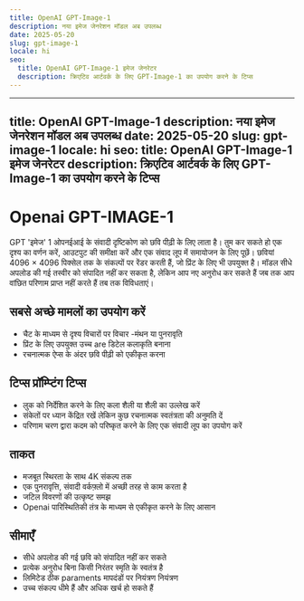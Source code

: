 ```yaml
---
title: OpenAI GPT-Image-1
description: नया इमेज जेनरेशन मॉडल अब उपलब्ध
date: 2025-05-20
slug: gpt-image-1
locale: hi
seo:
  title: OpenAI GPT-Image-1 इमेज जेनरेटर
  description: क्रिएटिव आर्टवर्क के लिए GPT-Image-1 का उपयोग करने के टिप्स
---
```


---
title: OpenAI GPT-Image-1
description: नया इमेज जेनरेशन मॉडल अब उपलब्ध
date: 2025-05-20
slug: gpt-image-1
locale: hi
seo:
  title: OpenAI GPT-Image-1 इमेज जेनरेटर
  description: क्रिएटिव आर्टवर्क के लिए GPT-Image-1 का उपयोग करने के टिप्स
---

# Openai GPT-IMAGE-1

GPT 'इमेज' 1 ओपनईआई के संवादी दृष्टिकोण को छवि पीढ़ी के लिए लाता है। तुम कर सकते हो
एक दृश्य का वर्णन करें, आउटपुट की समीक्षा करें और एक संवाद लूप में समायोजन के लिए पूछें।
छवियां 4096 × 4096 पिक्सेल तक के संकल्पों पर रेंडर करती हैं, जो प्रिंट के लिए भी उपयुक्त है।
मॉडल सीधे अपलोड की गई तस्वीर को संपादित नहीं कर सकता है, लेकिन आप नए अनुरोध कर सकते हैं
जब तक आप वांछित परिणाम प्राप्त नहीं करते हैं तब तक विविधताएं।

## सबसे अच्छे मामलों का उपयोग करें

- चैट के माध्यम से दृश्य विचारों पर विचार -मंथन या पुनरावृति
- प्रिंट के लिए उपयुक्त उच्च are डिटेल कलाकृति बनाना
- रचनात्मक ऐप्स के अंदर छवि पीढ़ी को एकीकृत करना

## टिप्स प्रॉम्प्टिंग टिप्स

- लुक को निर्देशित करने के लिए कला शैली या शैली का उल्लेख करें
- संकेतों पर ध्यान केंद्रित रखें लेकिन कुछ रचनात्मक स्वतंत्रता की अनुमति दें
- परिणाम चरण द्वारा कदम को परिष्कृत करने के लिए एक संवादी लूप का उपयोग करें

## ताकत

- मजबूत स्थिरता के साथ 4K संकल्प तक
- एक पुनरावृत्ति, संवादी वर्कफ़्लो में अच्छी तरह से काम करता है
- जटिल विवरणों की उत्कृष्ट समझ
- Openai पारिस्थितिकी तंत्र के माध्यम से एकीकृत करने के लिए आसान

## सीमाएँ

- सीधे अपलोड की गई छवि को संपादित नहीं कर सकते
- प्रत्येक अनुरोध बिना किसी निरंतर स्मृति के स्वतंत्र है
- लिमिटेड ठीक paraments मापदंडों पर नियंत्रण नियंत्रण
- उच्च संकल्प धीमे हैं और अधिक खर्च हो सकते हैं
